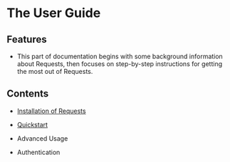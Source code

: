 # The User Guide

## Features

- This part of documentation begins with some background information about Requests, then focuses on step-by-step instructions for getting the most out of Requests.

## Contents

- [Installation of Requests](installation-of-requests.md)

- [Quickstart](quickstart.md)

- Advanced Usage

- Authentication
